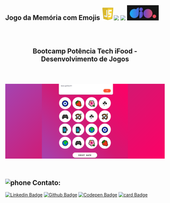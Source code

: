 ## Jogo da Memória com Emojis <img src="https://github.com/MGBrave/gamejs_detona_Ralph_Dio/blob/main/jsgame-detona-ralph/src/images/js.png?raw=true" width="38" /><img src="https://cdn.jsdelivr.net/gh/devicons/devicon/icons/css3/css3-original-wordmark.svg" width="50" /> <img src="https://cdn.jsdelivr.net/gh/devicons/devicon/icons/html5/html5-original-wordmark.svg" width="50" /> <img src="https://github.com/MGBrave/certificados/blob/main/logo%20dio.jpg?raw=true" width="100" />
<br>
<br>

<h2 align="center"> Bootcamp Potência Tech iFood - Desenvolvimento de Jogos </h2>

<br>
<br>

<a href="https://github.com/MGBrave/Games/blob/main/jogo-da-memoria-com-emojis-main/src/images/printemojis.png?raw=true"> <img src="https://github.com/MGBrave/Games/blob/main/jogo-da-memoria-com-emojis-main/src/images/printemojis.png?raw=true" /> </a>

[](https://github.com/MGBrave/Games/blob/main/jogo-da-memoria-com-emojis-main/src/images/printemojis.png?raw=true)

<br>

## <img src="https://user-images.githubusercontent.com/60014891/168324047-c0ccd0c7-3a0e-45c1-98a1-50ca64b82012.png" alt="phone" width="40"/> Contato: 

[![Linkedin Badge](https://img.shields.io/badge/-LinkedIn-blue?style=social-square&logo=Linkedin&logoColor=white&link=https://www.linkedin.com/in/marta-geraldo/)](https://www.linkedin.com/in/marta-geraldo/ )
 [![Github Badge](https://img.shields.io/badge/GitHub--000?style=social&logo=Github&logoColor=&link=https://github.com/martageraldo)](https://github.com/martageraldo)
[![Codepen Badge](https://img.shields.io/badge/-Codepen-black?style=social-square&logo=Codepen&logoColor=white&link=https://codepen.io/martageraldo)](https://codepen.io/martageraldo)
[![card Badge](https://img.shields.io/badge/ProtonMail-8B89CC?style=social-square&logo=protonmail&logoColor=white)](mailto:mggeraldo@protonmail.com) 
